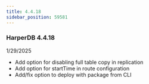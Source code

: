 ```yaml
---
title: 4.4.18
sidebar_position: 59581
---
```


### HarperDB 4.4.18
1/29/2025

* Add option for disabling full table copy in replication
* Add option for startTime in route configuration
* Add/fix option to deploy with package from CLI